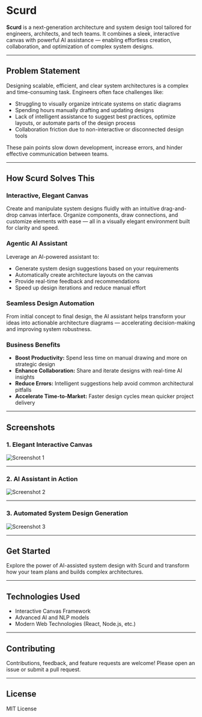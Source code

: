 # Scurd

**Scurd** is a next-generation architecture and system design tool tailored for engineers, architects, and tech teams. It combines a sleek, interactive canvas with powerful AI assistance — enabling effortless creation, collaboration, and optimization of complex system designs.

---

## Problem Statement

Designing scalable, efficient, and clear system architectures is a complex and time-consuming task. Engineers often face challenges like:

- Struggling to visually organize intricate systems on static diagrams  
- Spending hours manually drafting and updating designs  
- Lack of intelligent assistance to suggest best practices, optimize layouts, or automate parts of the design process  
- Collaboration friction due to non-interactive or disconnected design tools  

These pain points slow down development, increase errors, and hinder effective communication between teams.

---

## How Scurd Solves This

### Interactive, Elegant Canvas  
Create and manipulate system designs fluidly with an intuitive drag-and-drop canvas interface. Organize components, draw connections, and customize elements with ease — all in a visually elegant environment built for clarity and speed.

### Agentic AI Assistant  
Leverage an AI-powered assistant to:

- Generate system design suggestions based on your requirements  
- Automatically create architecture layouts on the canvas  
- Provide real-time feedback and recommendations  
- Speed up design iterations and reduce manual effort  

### Seamless Design Automation  
From initial concept to final design, the AI assistant helps transform your ideas into actionable architecture diagrams — accelerating decision-making and improving system robustness.

### Business Benefits  
- **Boost Productivity:** Spend less time on manual drawing and more on strategic design  
- **Enhance Collaboration:** Share and iterate designs with real-time AI insights  
- **Reduce Errors:** Intelligent suggestions help avoid common architectural pitfalls  
- **Accelerate Time-to-Market:** Faster design cycles mean quicker project delivery  

---

## Screenshots

### 1. Elegant Interactive Canvas  
![Screenshot 1](path/to/screenshot1.png)

---

### 2. AI Assistant in Action  
![Screenshot 2](path/to/screenshot2.png)

---

### 3. Automated System Design Generation  
![Screenshot 3](path/to/screenshot3.png)

---

## Get Started

Explore the power of AI-assisted system design with Scurd and transform how your team plans and builds complex architectures.

---

## Technologies Used

- Interactive Canvas Framework  
- Advanced AI and NLP models  
- Modern Web Technologies (React, Node.js, etc.)

---

## Contributing

Contributions, feedback, and feature requests are welcome! Please open an issue or submit a pull request.

---

## License

MIT License
